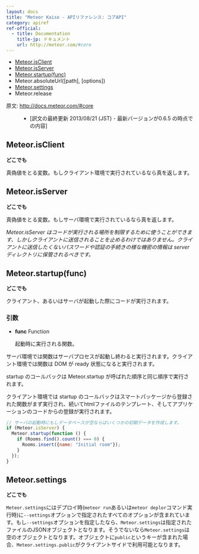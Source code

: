 ```yaml
---
layout: docs
title: "Meteor Kaiso - APIリファレンス: コアAPI"
category: apiref
ref-official: 
  - title: Documentation
    title-jp: ドキュメント
    url: http://meteor.com/#core
---
```


*   [Meteor.isClient](#isClient)
*   [Meteor.isServer](#isServer)
*   [Meteor.startup(func)](#startup_arg_func)
*   Meteor.absoluteUrl([path], [options])
*   [Meteor.settings](#settings)
*   Meteor.release

<dl>
  <dt>原文: <a href="http://docs.meteor.com/#core">http://docs.meteor.com/#core</a><dt>
  <dd>
  <ul>
    <li>[訳文の最終更新 2013/08/21 (JST) - 最新バージョンが0.6.5 の時点での内容]</li>
  </ul>
  </dd>
</dl>

<a name="isClient"></a>
## Meteor.isClient
__どこでも__

真偽値をとる変数。もしクライアント環境で実行されているなら真を返します。


<a name="isServer"></a>
## Meteor.isServer
__どこでも__

真偽値をとる変数。もしサーバ環境で実行されているなら真を返します。

_Meteor.isServer はコードが実行される場所を制限するために使うことができます、しかしクライアントに送信されることを止めるわけではありません。クライアントに送信したくないパスワードや認証の手続きの様な機密の情報は server ディレクトリに保管されるべきです。_


<a name="startup_arg_func"></a>
## Meteor.startup(func)
__どこでも__

クライアント、あるいはサーバが起動した際にコードが実行されます。

### 引数
* **func** Function

    起動時に実行される関数。


サーバ環境では関数はサーバプロセスが起動し終わると実行されます。クライアント環境では関数は DOM が ready 状態になると実行されます。

startup のコールバックは Meteor.startup が呼ばれた順序と同じ順序で実行されます。

クライアント環境では startup のコールバックはスマートパッケージから登録された関数がまず実行され、続いてhtmlファイルの<body>テンプレート、そしてアプリケーションのコードからの登録が実行されます。

~~~ javascript
// サーバの起動時にもしデータベースが空ならばいくつかの初期データを作成します。
if (Meteor.isServer) {
  Meteor.startup(function () {
    if (Rooms.find().count() === 0) {
      Rooms.insert({name: "Initial room"});
    }
  });
}
~~~


<a name="settings"></a>
## Meteor.settings
__どこでも__

`Meteor.settings`にはデプロイ時(`meteor run`あるいは`meteor deplor`コマンド実行時)に`--settings`オプションで指定されたすべてのオプションが含まれています。もし`--settings`オプションを指定したなら、`Meteor.settings`は指定されたファイルのJSONオブジェクトとなります。そうでないなら`Meteor.settings`は空のオブジェクトとなります。オブジェクトに`public`というキーが含まれた場合、`Meteor.settings.public`がクライアントサイドで利用可能となります。



